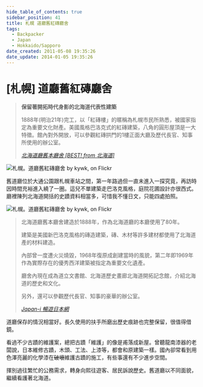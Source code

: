 ```yaml
---
hide_table_of_contents: true
sidebar_position: 41
title: 札幌 道廳舊紅磚廳舍
tags:
  - Backpacker
  - Japan
  - Hokkaido/Sapporo
date_created: 2011-05-08 19:35:26
date_update: 2014-01-05 19:35:26
---
```


[札幌] 道廳舊紅磚廳舍
===================

> __保留著開拓時代身影的北海道代表性建築__
> 
> 1888年(明治21年)完工，以「紅磚樓」的暱稱為札幌市民所熟悉，被國家指定為重要文化財產。美國風格巴洛克式的紅磚建築，八角的圓形屋頂是一大特徵。館內對外開放，可以參觀紅磚拱門的1樓正面大廳及歷代長官、知事所使用的辦公室。
>
> _[北海道廳舊本廳舍 [BEST! from 北海道]](http://goo.gl/DnYIZ)_

![札幌。道廳舊紅磚廳舍 by kywk, on Flickr](http://farm8.staticflickr.com/7098/7319545092_1983914dcd_c.jpg)

舊道廳位於大通公園跟札幌車站之間，第一年路過但一直未進入一探究竟，再訪時因時間充裕進入繞了一圈。這兒不單建築走巴洛克風格，庭院花圃設計亦很西式。廳裡陳列北海道開括的史蹟資料相當多，可惜我不懂日文，只能四處拍照。

![札幌。道廳舊紅磚廳舍 by kywk, on Flickr](http://farm8.staticflickr.com/7099/7319737512_97e19612e2.jpg)

> 北海道廳舊本廳舍建造於1888年，作為北海道廳的本廳使用了80年。
> 
> 建築是美國新巴洛克風格的磚造建築，磚、木材等許多建材都使用了北海道產的材料建造。
>
> 內部曾一度遭火災燒毀，1968年復原成創建當時的風貌，第二年即1969年作為實際存在的優秀西洋建築被指定為重要文化遺產。
>
> 廳舍內現在成為道立文書館、北海道歷史畫廊北海道開拓記念館，介紹北海道的歷史和文化。
> 
> 另外，還可以參觀歷代長官、知事的豪華的辦公室。
>
> _[Japan-i 暢遊日本網](http://goo.gl/MyPJv)_

道廳保存的情況相當好。長久使用的扶手所磨出歷史痕跡也完整保留，很值得借鏡。

看過不少古蹟的維護案，總把古蹟「維護」的像是甫落成新屋。曾聽龍南漆器的老闆說，日本維修古蹟，木頭、工法、上漆等，都會和原建築一樣。國內卻常看到用色澤亮麗的化學漆在<strike>破壞</strike>維護古蹟的施工，有些事還有不少進步空間。

揮別過往繁忙的公務需求，轉身向熙往遊客、居民訴說歷史。舊道廳以不同面貌，繼續看護著北海道。
